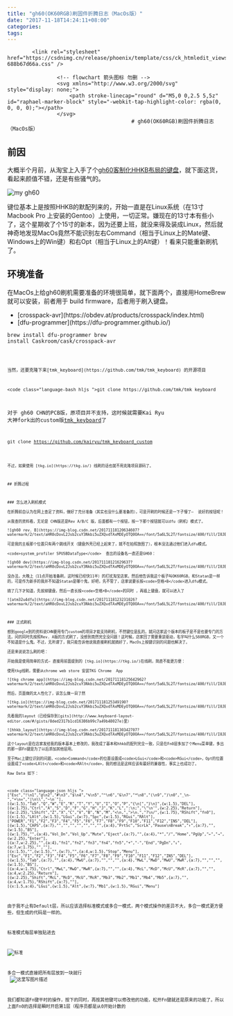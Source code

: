 ```yaml
---
title: "gh60(OK60RGB)刷固件折腾日志（MacOs版）"
date: "2017-11-18T14:24:11+08:00"
categories:
tags:
---
```


<article class="baidu_pl">
        <!--python安装手册开始-->
                <!--python安装手册结束-->
                <!--####专栏广告位图文切换开始-->
                                    <!--####专栏广告位图文切换结束-->
         
            <link rel="stylesheet" href="https://csdnimg.cn/release/phoenix/template/css/ck_htmledit_views-688b67d66a.css" />
                            
                    <!-- flowchart 箭头图标 勿删 -->
                    <svg xmlns="http://www.w3.org/2000/svg" style="display: none;">
                        <path stroke-linecap="round" d="M5,0 0,2.5 5,5z" id="raphael-marker-block" style="-webkit-tap-highlight-color: rgba(0, 0, 0, 0);"></path>
                    </svg>
                                            # gh60(OK60RGB)刷固件折腾日志（MacOs版）



## 前因

大概半个月前，从淘宝上入手了个[gh60客制化HHKB布局的键盘](https://item.taobao.com/item.htm?spm=a1z09.2.0.0.31f3b175TiJCeJ&id=551659842683&_u=i10s8lrp1e05)，就下面这货，看起来颜值不错，还是有些骚气的。

![my gh60](https://img-blog.csdn.net/20171118112233758?watermark/2/text/aHR0cDovL2Jsb2cuY3Nkbi5uZXQvdTAxMDEyOTQ0OA==/font/5a6L5L2T/fontsize/400/fill/I0JBQkFCMA==/dissolve/70/gravity/SouthEast)

键位基本上是按照HHKB的默配列来的，开始一直是在Linux系统（在13寸 Macbook Pro 上安装的Gentoo）上使用，一切正常。嫌现在的13寸本有些小了，这个星期收了个15寸的新本，因为还要上班，就没来得及装成Linux，然后就神奇地发现MacOs竟然不能识别左右Command（相当于Linux上的Mate键、Windows上的Win键）和右Opt（相当于Linux上的Alt键）！看来只能重新刷机了。



## 环境准备

在MacOs上给gh60刷机需要准备的环境很简单，就下面两个，直接用HomeBrew就可以安装，前者用于 build firmware，后者用于刷入键盘。

<ul>
<li>[crosspack-avr](https://obdev.at/products/crosspack/index.html)</li>
<li>[dfu-programmer](https://dfu-programmer.github.io/)  </li>
</ul>



<code class="language-bash hljs ">brew install dfu-programmer
brew install Caskroom/cask/crosspack-avr
```

当然，还要克隆下来[tmk_keyboard](https://github.com/tmk/tmk_keyboard) 的开源项目



<code class="language-bash hljs ">git clone https://github.com/tmk/tmk_keyboard
```

对于 gh60 CHN的PCB版，原项目并不支持，这时候就需要Kai Ryu 大神fork出的custom版[tmk_keyboard](https://github.com/kairyu/tmk_keyboard_custom)了



<code class="language-bash hljs ">git clone https://github.com/kairyu/tmk_keyboard_custom
```

不过，如果使用 [tkg.io](https://tkg.io/) 线刷的话也就不用克隆项目源码了。



## 折腾过程



### 怎么进入刷机模式

在折腾前自认为在网上查足了资料，做好了充分准备（其实也没什么要准备的），可是开刷的时候还是一下子懵了—  说好的按钮呢！

从我查的资料看，无论是 CHN版还是Rev A/B/C 版，后面都有一个按钮，按一下那个按钮就可以dfu（刷机）模式了。

![gh60 rev. B](https://img-blog.csdn.net/20171118120634607?watermark/2/text/aHR0cDovL2Jsb2cuY3Nkbi5uZXQvdTAxMDEyOTQ0OA==/font/5a6L5L2T/fontsize/400/fill/I0JBQkFCMA==/dissolve/70/gravity/SouthEast)

可是我的主板那个位置只有两个跳线开关（键盘外壳已经上起来了，就不在拍照放图了），根本没法通过他们进入dfu模式。

<code>system_profiler SPUSBDataType</code>  查出的设备名一直还是GH60：

![gh60 dev](https://img-blog.csdn.net/20171118121629637?watermark/2/text/aHR0cDovL2Jsb2cuY3Nkbi5uZXQvdTAxMDEyOTQ0OA==/font/5a6L5L2T/fontsize/400/fill/I0JBQkFCMA==/dissolve/70/gravity/SouthEast)

没办法，大晚上（11点开始准备刷，这时候已经快11半）的打扰淘宝店家。然后他告诉我这个板子叫OK60RGB，和Statan是一样的，可是作为新手的我并不知道Statan是哪个鬼。好吧，先不管了，店家说要长按<code>空格+B</code>进入dfu模式。

搞了几下才知道，先拔掉键盘，然后一直长按<code>空格+B</code>的同时 ，再插上键盘，就可以进入了

![atm32u4dfu](https://img-blog.csdn.net/20171118123231026?watermark/2/text/aHR0cDovL2Jsb2cuY3Nkbi5uZXQvdTAxMDEyOTQ0OA==/font/5a6L5L2T/fontsize/400/fill/I0JBQkFCMA==/dissolve/70/gravity/SouthEast)



### 正式刷机

想到google到的资料说CHN要用专门custom的项目才能支持刷机，不然键位是乱的。就问店家这个版本的板子是不是也要专门的方法，问的同时先按照Rev. A版的方式刷了，没想到竟然完全没问题！这时候，店家回了需要重装驱动，名字叫什么S60RGB，又一个不知道是什么鬼。不过，无所谓了，我只能告诉他说我直接刷机就搞好了，MacOs上按键识别的问题也解决了。

还是来说说怎么刷的吧：

开始我是使用简单的方式— 直接用前面提到的 [tkg.io](https://tkg.io/)在线刷，简直不能更方便：

使用tkg线刷，需要从chrome web store 安装TKG Chrome  App

![tkg chrome app](https://img-blog.csdn.net/20171118125642962?watermark/2/text/aHR0cDovL2Jsb2cuY3Nkbi5uZXQvdTAxMDEyOTQ0OA==/font/5a6L5L2T/fontsize/400/fill/I0JBQkFCMA==/dissolve/70/gravity/SouthEast)

然后，页面做的太人性化了，该怎么做一目了然

![tkg.io](https://img-blog.csdn.net/20171118125349190?watermark/2/text/aHR0cDovL2Jsb2cuY3Nkbi5uZXQvdTAxMDEyOTQ0OA==/font/5a6L5L2T/fontsize/400/fill/I0JBQkFCMA==/dissolve/70/gravity/SouthEast)

先看我的layout（已经保存到[gits](http://www.keyboard-layout-editor.com/#/gists/8ded2317b1cd16386b99c7a49b48027e)里）

![hhkb_layout](https://img-blog.csdn.net/20171118130342707?watermark/2/text/aHR0cDovL2Jsb2cuY3Nkbi5uZXQvdTAxMDEyOTQ0OA==/font/5a6L5L2T/fontsize/400/fill/I0JBQkFCMA==/dissolve/70/gravity/SouthEast)

这个layout是在店家发给我的版本基本上修改的，我改成了基本和hhkb的配列完全一致，只是在Fn0层多加了个Menu菜单键，多出的那一排Fn键是为了以后添加其他层用。

至于Mac上键位识别的问题，<code>Command</code>的位置设置成<code>LGui</code>和<code>RGui</code>，Opt的位置设置成了<code>LAlt</code>和<code>RAlt</code>，我的想法是这样应该有最好的兼容性，事实上也成功了。

Raw Data 如下：



<code class="language-json hljs ">["Esc","!\n1","@\n2","#\n3","$\n4","%\n5","^\n6","&\n7","*\n8","(\n9",")\n0","_\n-","+\n=","|\n\\","~\n`"],
[{w:1.5},"Tab","Q","W","E","R","T","Y","U","I","O","P","{\n[","}\n]",{w:1.5},"DEL"],
[{w:1.75},"Ctrl","A","S","D","F","G","H","J","K","L",":\n;","\"\n'",{w:2.25},"Return"],
[{w:2.25},"LShift","Z","X","C","V","B","N","M","<\n,",">\n.","?\n/",{w:1.75},"RShift","fn0"],
[{x:1.5},"LAlt",{w:1.5},"LGui",{w:7},"Spc",{w:1.5},"RGui","RAlt"],
["POWER","F1","F2","F3","F4","F5","F6","F7","F8","F9","F10","F11","F12","INS","DEL"],
[{w:1.5},"CAPS",{a:7},"","","","","","","",{a:4},"PrtSc","ScrLk","Pause\nBreak","↑",{a:7},"",{w:1.5},"BS"],
[{w:1.75},"",{a:4},"Vol_Dn","Vol_Up","Mute","Eject",{a:7},"",{a:4},"*","/","Home","PgUp","←","→",{w:2.25},"Enter"],
[{a:7,w:2.25},"",{a:4},"fn1","fn2","fn3","fn4","fn5","+","-","End","PgDn","↓",{a:7,w:1.75},"",""],
[{x:1.5},"",{w:1.5},"",{w:7},"",{a:4,w:1.5},"Stop","Menu"],
["Esc","F1","F2","F3","F4","F5","F6","F7","F8","F9","F10","F11","F12","INS","DEL"],
[{w:1.5},"Tab",{a:7},"",{a:4},"MwU",{a:7},"","","",{a:4},"MwL","MwD","MwU","MwR",{a:7},"","","",{w:1.5},"BS"],
[{a:4,w:1.75},"Ctrl","MwL","MwD","MwR",{a:7},"","",{a:4},"McL","McD","McU","McR",{a:7},"","",{a:4,w:2.25},"Return"],
[{w:2.25},"Shift","McL","McD","McU","McR","Mb3","Mb2","Mb1","Mb4","Mb5",{a:7},"",{a:4,w:1.75},"RShift",{a:7},""],
[{x:1.5,a:4},"LGui",{w:1.5},"Alt",{w:7},"Mb1",{w:1.5},"RGui","Menu"]
```

由于我不止有Default层，所以应该选择标准模式或多合一模式，两个模式操作的差异不大，多合一模式更方便些，但生成的代码是一样的。

标准模式每层单独贴进去

![标准](https://img-blog.csdn.net/20171118131953537?watermark/2/text/aHR0cDovL2Jsb2cuY3Nkbi5uZXQvdTAxMDEyOTQ0OA==/font/5a6L5L2T/fontsize/400/fill/I0JBQkFCMA==/dissolve/70/gravity/SouthEast)

多合一模式直接把所有层放到一块就行 <br>
![这里写图片描述](https://img-blog.csdn.net/20171118132431600?watermark/2/text/aHR0cDovL2Jsb2cuY3Nkbi5uZXQvdTAxMDEyOTQ0OA==/font/5a6L5L2T/fontsize/400/fill/I0JBQkFCMA==/dissolve/70/gravity/SouthEast)

我们都知道Fn键平时的操作，按下的同时，再按其他键可以修改他的功能，松开Fn键就还是原来的功能了。所以上面Fn0的选择是瞬时开启第1层（程序员都是从0开始计数的                                    

